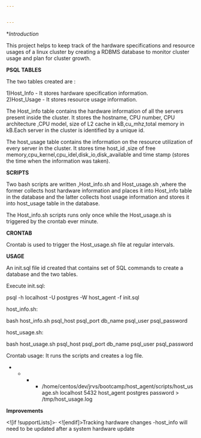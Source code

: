 ```yaml
---


---
```


<p>*<em>Introduction</em></p>
<p>This project helps to keep track of the hardware specifications and resource usages of a linux cluster by creating a RDBMS database to monitor cluster usage and plan for cluster growth.</p>
<p><strong>PSQL TABLES</strong></p>
<p>The two tables created are :</p>
<p>1)Host_Info - It stores hardware specification information.<br>
2)Host_Usage - It stores resource usage information.</p>
<p>The Host_info table contains the hardware information of all the servers present inside the cluster. It stores the hostname, CPU number, CPU architecture ,CPU model, size of L2 cache in kB,cu_mhz,total memory in kB.Each server in the cluster is identified by a unique id.</p>
<p>The host_usage table contains the information on the resource utilization of every server in the cluster. It stores time host_id ,size of free memory,cpu_kernel,cpu_idel,disk_io,disk_available and time stamp (stores the time when the information was taken).</p>
<p><strong>SCRIPTS</strong></p>
<p>Two bash scripts are written ,Host_info.sh and Host_usage.sh ,where the former collects host hardware information and places it into Host_info table in the database and the latter collects host usage information and stores it into host_usage table in the database.</p>
<p>The Host_info.sh scripts runs only once while the Host_usage.sh is triggered by the crontab ever minute.</p>
<p><strong>CRONTAB</strong></p>
<p>Crontab is used to trigger the Host_usage.sh file at regular intervals.</p>
<p><strong>USAGE</strong></p>
<p>An init.sql file id created that contains set of SQL commands to create a database and the two tables.</p>
<p>Execute init.sql:</p>
<p>psql -h localhost -U postgres -W host_agent -f init.sql</p>
<p>host_info.sh:</p>
<p>bash host_info.sh psql_host psql_port db_name psql_user psql_password</p>
<p>host_usage.sh:</p>
<p>bash host_usage.sh psql_host psql_port db_name psql_user psql_password</p>
<p>Crontab usage: It runs the scripts and creates a log file.</p>
<ul>
<li>
<ul>
<li>
<ul>
<li>
<ul>
<li>/home/centos/dev/jrvs/bootcamp/host_agent/scripts/host_usage.sh localhost 5432 host_agent postgres password &gt; /tmp/host_usage.log</li>
</ul>
</li>
</ul>
</li>
</ul>
</li>
</ul>
<p><strong>Improvements</strong></p>
<p>&lt;![if !supportLists]&gt;· &lt;![endif]&gt;Tracking hardware changes -host_info will need to be updated after a system hardware update</p>

